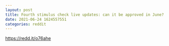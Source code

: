 ```yaml
--- 
layout: post 
title: Fourth stimulus check live updates: can it be approved in June? Tax refund, $3,600 Child Tax Credit portal... 
date: 2021-06-24 1624557551 
categories: reddit 
--- 
```

https://redd.it/o76ahe